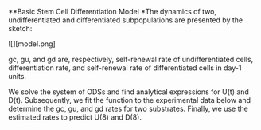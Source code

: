 **Basic Stem Cell Differentiation Model 
*The dynamics of two, undifferentiated and differentiated subpopulations are presented by the sketch:

![][model.png]

gc, gu, and gd are, respectively, self-renewal rate of undifferentiated cells, differentiation rate, and self-renewal rate of differentiated cells in day-1 units.

We solve the system of ODSs and find analytical expressions for U(t) and D(t). Subsequently, we fit the function to the experimental data below and determine the  gc, gu, and gd rates for two substrates. Finally, we use the estimated rates to predict U(8) and D(8).